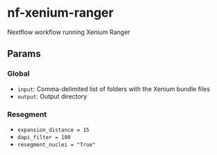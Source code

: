 # nf-xenium-ranger
Nextflow workflow running Xenium Ranger

## Params

### Global

- `input`: Comma-delimited list of folders with the Xenium bundle files
- `output`: Output directory

### Resegment

- `expansion_distance = 15`
- `dapi_filter = 100`
- `resegment_nuclei = "True"`
